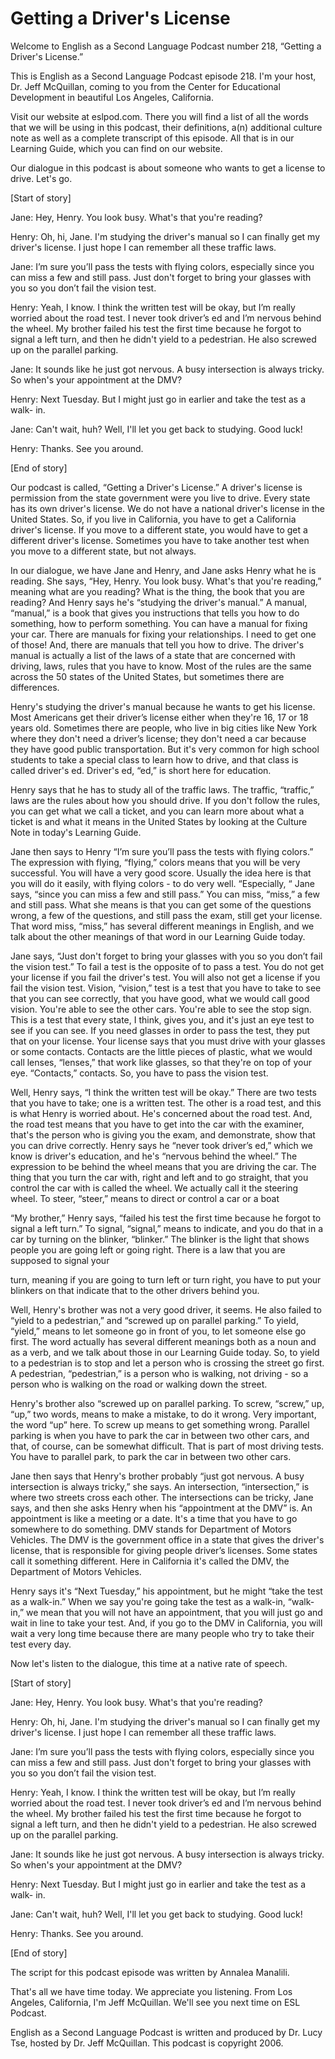 # Getting a Driver's License

Welcome to English as a Second Language Podcast number 218, “Getting a Driver's License.” 

This is English as a Second Language Podcast episode 218.  I'm your host, Dr. Jeff McQuillan, coming to you from the Center for Educational Development in beautiful Los Angeles, California. 

Visit our website at eslpod.com.  There you will find a list of all the words that we will be using in this podcast, their definitions, a(n) additional culture note as well as a complete transcript of this episode.  All that is in our Learning Guide, which you can find on our website. 

Our dialogue in this podcast is about someone who wants to get a license to drive.  Let's go. 

[Start of story] 

Jane:  Hey, Henry.  You look busy.  What's that you're reading? 

Henry:  Oh, hi, Jane.  I'm studying the driver's manual so I can finally get my driver's license.  I just hope I can remember all these traffic laws.   

Jane:  I’m sure you’ll pass the tests with flying colors, especially since you can miss a few and still pass.  Just don't forget to bring your glasses with you so you don’t fail the vision test.   

Henry:  Yeah, I know.  I think the written test will be okay, but I’m really worried about the road test.  I never took driver’s ed and I’m nervous behind the wheel. My brother failed his test the first time because he forgot to signal a left turn, and then he didn't yield to a pedestrian.  He also screwed up on the parallel parking. 

Jane:  It sounds like he just got nervous.  A busy intersection is always tricky.  So when's your appointment at the DMV?    

Henry:  Next Tuesday.  But I might just go in earlier and take the test as a walk- in. 

 Jane:  Can't wait, huh?  Well, I'll let you get back to studying.  Good luck! 

Henry:  Thanks.  See you around. 

[End of story] 

Our podcast is called, “Getting a Driver's License.”  A driver's license is permission from the state government were you live to drive.  Every state has its own driver's license.  We do not have a national driver's license in the United States.  So, if you live in California, you have to get a California driver's license. If you move to a different state, you would have to get a different driver's license. Sometimes you have to take another test when you move to a different state, but not always. 

In our dialogue, we have Jane and Henry, and Jane asks Henry what he is reading.  She says, “Hey, Henry.  You look busy.  What's that you're reading,” meaning what are you reading?  What is the thing, the book that you are reading?  And Henry says he's “studying the driver's manual.”  A manual, “manual,” is a book that gives you instructions that tells you how to do something, how to perform something.  You can have a manual for fixing your car.  There are manuals for fixing your relationships.  I need to get one of those!  And, there are manuals that tell you how to drive.  The driver's manual is actually a list of the laws of a state that are concerned with driving, laws, rules that you have to know. Most of the rules are the same across the 50 states of the United States, but sometimes there are differences. 

Henry's studying the driver's manual because he wants to get his license.  Most Americans get their driver’s license either when they're 16, 17 or 18 years old. Sometimes there are people, who live in big cities like New York where they don't need a driver’s license; they don't need a car because they have good public transportation.  But it's very common for high school students to take a special class to learn how to drive, and that class is called driver's ed.  Driver's ed, “ed,” is short here for education. 

Henry says that he has to study all of the traffic laws.  The traffic, “traffic,” laws are the rules about how you should drive.  If you don't follow the rules, you can get what we call a ticket, and you can learn more about what a ticket is and what it means in the United States by looking at the Culture Note in today's Learning Guide.  

 Jane then says to Henry “I’m sure you’ll pass the tests with flying colors.”  The expression with flying, “flying,” colors means that you will be very successful. You will have a very good score.  Usually the idea here is that you will do it easily, with flying colors - to do very well.  “Especially, “ Jane says, “since you can miss a few and still pass.”  You can miss, “miss,” a few and still pass.  What she means is that you can get some of the questions wrong, a few of the questions, and still pass the exam, still get your license.  That word miss, “miss,” has several different meanings in English, and we talk about the other meanings of that word in our Learning Guide today. 

Jane says, “Just don't forget to bring your glasses with you so you don’t fail the vision test.”  To fail a test is the opposite of to pass a test.  You do not get your license if you fail the driver's test.  You will also not get a license if you fail the vision test.  Vision, “vision,” test is a test that you have to take to see that you can see correctly, that you have good, what we would call good vision.  You're able to see the other cars.  You're able to see the stop sign.  This is a test that every state, I think, gives you, and it's just an eye test to see if you can see.  If you need glasses in order to pass the test, they put that on your license.  Your license says that you must drive with your glasses or some contacts.  Contacts are the little pieces of plastic, what we would call lenses, “lenses,” that work like glasses, so that they're on top of your eye.  “Contacts,” contacts.  So, you have to pass the vision test.   

Well, Henry says, “I think the written test will be okay.”  There are two tests that you have to take; one is a written test.  The other is a road test, and this is what Henry is worried about.  He's concerned about the road test.  And, the road test means that you have to get into the car with the examiner, that's the person who is giving you the exam, and demonstrate, show that you can drive correctly. Henry says he “never took driver’s ed,” which we know is driver's education, and he's “nervous behind the wheel.”  The expression to be behind the wheel means that you are driving the car.  The thing that you turn the car with, right and left and to go straight, that you control the car with is called the wheel.  We actually call it the steering wheel.  To steer, “steer,” means to direct or control a car or a boat 

“My brother,” Henry says, “failed his test the first time because he forgot to signal a left turn.”  To signal, “signal,” means to indicate, and you do that in a car by turning on the blinker, “blinker.”  The blinker is the light that shows people you are going left or going right.  There is a law that you are supposed to signal your  

 turn, meaning if you are going to turn left or turn right, you have to put your blinkers on that indicate that to the other drivers behind you.   

Well, Henry's brother was not a very good driver, it seems.  He also failed to “yield to a pedestrian,” and “screwed up on parallel parking.”  To yield, “yield,” means to let someone go in front of you, to let someone else go first.  The word actually has several different meanings both as a noun and as a verb, and we talk about those in our Learning Guide today.  So, to yield to a pedestrian is to stop and let a person who is crossing the street go first.  A pedestrian, “pedestrian,” is a person who is walking, not driving - so a person who is walking on the road or walking down the street. 

Henry's brother also “screwed up on parallel parking.  To screw, “screw,” up, “up,” two words, means to make a mistake, to do it wrong.  Very important, the word “up” here.  To screw up means to get something wrong.  Parallel parking is when you have to park the car in between two other cars, and that, of course, can be somewhat difficult.  That is part of most driving tests.  You have to parallel park, to park the car in between two other cars. 

Jane then says that Henry's brother probably “just got nervous.  A busy intersection is always tricky,” she says.  An intersection, “intersection,” is where two streets cross each other.  The intersections can be tricky, Jane says, and then she asks Henry when his “appointment at the DMV” is.  An appointment is like a meeting or a date.  It's a time that you have to go somewhere to do something.  DMV stands for Department of Motors Vehicles.  The DMV is the government office in a state that gives the driver's license, that is responsible for giving people driver’s licenses.  Some states call it something different.  Here in California it's called the DMV, the Department of Motors Vehicles. 

Henry says it's “Next Tuesday,” his appointment, but he might “take the test as a walk-in.”  When we say you're going take the test as a walk-in, “walk-in,” we mean that you will not have an appointment, that you will just go and wait in line to take your test.  And, if you go to the DMV in California, you will wait a very long time because there are many people who try to take their test every day. 

Now let's listen to the dialogue, this time at a native rate of speech. 

[Start of story] 

 Jane:  Hey, Henry.  You look busy.  What's that you're reading? 

Henry:  Oh, hi, Jane.  I'm studying the driver's manual so I can finally get my driver's license.  I just hope I can remember all these traffic laws.   

Jane:  I’m sure you’ll pass the tests with flying colors, especially since you can miss a few and still pass.  Just don't forget to bring your glasses with you so you don’t fail the vision test.   

Henry:  Yeah, I know.  I think the written test will be okay, but I’m really worried about the road test.  I never took driver’s ed and I’m nervous behind the wheel. My brother failed his test the first time because he forgot to signal a left turn, and then he didn't yield to a pedestrian.  He also screwed up on the parallel parking. 

Jane:  It sounds like he just got nervous.  A busy intersection is always tricky.  So when's your appointment at the DMV?    

Henry:  Next Tuesday.  But I might just go in earlier and take the test as a walk- in. 

Jane:  Can't wait, huh?  Well, I'll let you get back to studying.  Good luck! 

Henry:  Thanks.  See you around. 

[End of story] 

The script for this podcast episode was written by Annalea Manalili. 

That's all we have time today.  We appreciate you listening.  From Los Angeles, California, I'm Jeff McQuillan.  We'll see you next time on ESL Podcast. 

English as a Second Language Podcast is written and produced by Dr. Lucy Tse, hosted by Dr. Jeff McQuillan.  This podcast is copyright 2006.

